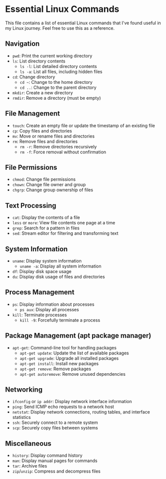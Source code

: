 # Essential Linux Commands

This file contains a list of essential Linux commands that I've found useful in my Linux journey. Feel free to use this as a reference.

## Navigation

- `pwd`: Print the current working directory
- `ls`: List directory contents
  - `ls -l`: List detailed directory contents
  - `ls -a`: List all files, including hidden files
- `cd`: Change directory
  - `cd ~`: Change to the home directory
  - `cd ..`: Change to the parent directory
- `mkdir`: Create a new directory
- `rmdir`: Remove a directory (must be empty)

## File Management

- `touch`: Create an empty file or update the timestamp of an existing file
- `cp`: Copy files and directories
- `mv`: Move or rename files and directories
- `rm`: Remove files and directories
  - `rm -r`: Remove directories recursively
  - `rm -f`: Force removal without confirmation

## File Permissions

- `chmod`: Change file permissions
- `chown`: Change file owner and group
- `chgrp`: Change group ownership of files

## Text Processing

- `cat`: Display the contents of a file
- `less` or `more`: View file contents one page at a time
- `grep`: Search for a pattern in files
- `sed`: Stream editor for filtering and transforming text

## System Information

- `uname`: Display system information
  - `uname -a`: Display all system information
- `df`: Display disk space usage
- `du`: Display disk usage of files and directories

## Process Management

- `ps`: Display information about processes
  - `ps aux`: Display all processes
- `kill`: Terminate processes
  - `kill -9`: Forcefully terminate a process

## Package Management (apt package manager)

- `apt-get`: Command-line tool for handling packages
  - `apt-get update`: Update the list of available packages
  - `apt-get upgrade`: Upgrade all installed packages
  - `apt-get install`: Install new packages
  - `apt-get remove`: Remove packages
  - `apt-get autoremove`: Remove unused dependencies

## Networking

- `ifconfig` or `ip addr`: Display network interface information
- `ping`: Send ICMP echo requests to a network host
- `netstat`: Display network connections, routing tables, and interface statistics
- `ssh`: Securely connect to a remote system
- `scp`: Securely copy files between systems

## Miscellaneous

- `history`: Display command history
- `man`: Display manual pages for commands
- `tar`: Archive files
- `zip`/`unzip`: Compress and decompress files

